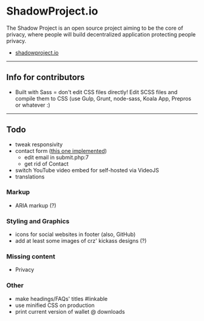 # ShadowProject.io

The Shadow Project is an open source project aiming to be the core of privacy, where people will build decentralized application protecting people privacy.

* [shadowproject.io](http://shadowproject.io)

----

## Info for contributors

* Built with Sass = don't edit CSS files directly! Edit SCSS files and compile them to CSS (use Gulp, Grunt, node-sass, Koala App, Prepros or whatever :)

----

## Todo

* tweak responsivity
* contact form ([this one implemented](https://github.com/nfriedly/spam-free-php-contact-form))
  - edit email in submit.php:7
  - get rid of Contact
* switch YouTube video embed for self-hosted via VideoJS
* translations

### Markup

* ARIA markup (?)

### Styling and Graphics

* icons for social websites in footer (also, GitHub)
* add at least some images of crz' kickass designs (?)


### Missing content

* Privacy


### Other

* make headings/FAQs' titles #linkable
* use minified CSS on production
* print current version of wallet @ downloads
